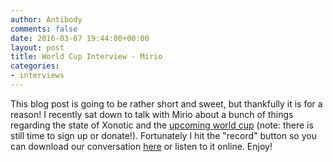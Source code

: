 ```yaml
---
author: Antibody
comments: false
date: 2016-03-07 19:44:00+00:00
layout: post
title: World Cup Interview - Mirio
categories:
- interviews
---
```

This blog post is going to be rather short and sweet, but thankfully it is for
a reason! I recently sat down to talk with Mirio about a bunch of things regarding the
state of Xonotic and the [upcoming world cup](http://forums.xonotic.org/showthread.php?tid=6045&pid=75499#pid75499) (note: there is still time to sign up or donate!). Fortunately I hit the "record" button so you can download our conversation [here](/m/uploads/2016/03/mirio_worldcup_interview.mp3) or listen to it online. Enjoy!
